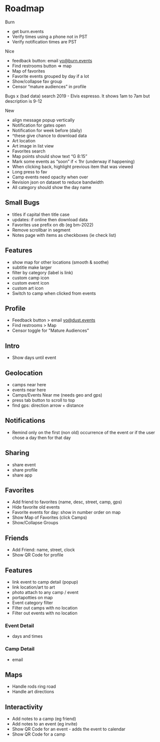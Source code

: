# Roadmap

Burn
- get burn.events
- Verify times using a phone not in PST
- Verify notification times are PST

Nice
- feedback button: email yo@burn.events
- Find restrooms button => map
- Map of favorites
- Favorite events grouped by day if a lot
- Show/collapse fav group
- Censor “mature audiences” in profile

Bugs
x (bad data) search 2019 - Elvis espresso. It shows 1am to 7am but description is 9-12


New
- align message popup vertically
- Notification for gates open
- Notification for week before (daily)
- ^these give chance to download data
- Art location
- Art image in list view
- Favorites search
- Map points should show text “G 8:15”
- Mark some events as “soon” if < 1hr (underway if happening)
- When clicking back, highlight previous item that was viewed
- Long press to fav
- Camp events need opacity when over
- Revision json on dataset to reduce bandwidth
- All category should show the day name




## Small Bugs
- titles if capital then title case
- updates: if online then download data
- Favorites use prefix on db (eg bm-2022)
- Remove scrollbar in segment
- Notes page with items as checkboxes (ie check list)

## Features
- show map for other locations (smooth & soothe)
- subtitle make larger
- filter by category (label is link)
- custom camp icon
- custom event icon
- custom art icon
- Switch to camp when clicked from events

## Profile
- Feedback button > email yo@dust.events
- Find restrooms > Map
- Censor toggle for "Mature Audiences"

## Intro
- Show days until event

## Geolocation
- camps near here
- events near here
- Camps/Events Near me (needs geo and gps)
- press tab button to scroll to top
- find gps: direction arrow + distance

## Notifications
- Remind only on the first (non old) occurrence of the event or if the user chose a day then for that day

## Sharing
- share event
- share profile
- share app

## Favorites
- Add friend to favorites (name, desc, street, camp, gps)
- Hide favorite old events
- Favorite events for day: show in number order on map
- Show Map of Favorites (click Camps)
- Show/Collapse Groups


## Friends
- Add Friend: name, street, clock
- Show QR Code for profile

## Features
- link event to camp detail (popup)
- link location/art to art
- photo attach to any camp / event
- portapotties on map
- Event category filter
- Filter out camps with no location
- Filter out events with no location

### Event Detail
- days and times

### Camp Detail
- email

## Maps
- Handle rods ring road
- Handle art directions

## Interactivity
- Add notes to a camp (eg friend)
- Add notes to an event (eg invite)
- Show QR Code for an event - adds the event to calendar
- Show QR Code for a camp